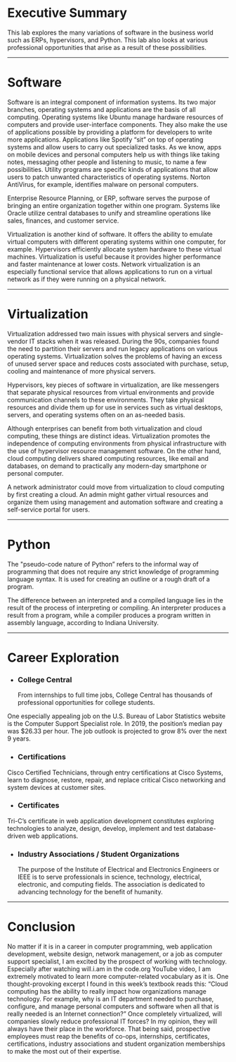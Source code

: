 # Executive Summary
This lab explores the many variations of software in the business world such as ERPs, hypervisors, and Python. This lab also looks at various professional opportunities that arise as a result of these possibilities. 

---

# Software

Software is an integral component of information systems. Its two major branches, operating systems and applications are the basis of all computing. Operating systems like Ubuntu manage hardware resources of computers and provide user-interface components. They also make the use of applications possible by providing a platform for developers to write more applications. Applications like Spotify “sit” on top of operating systems and allow users to carry out specialized tasks. As we know, apps on mobile devices and personal computers help us with things like taking notes, messaging other people and listening to music, to name a few possibilities. Utility programs are specific kinds of applications that allow users to patch unwanted characteristics of operating systems. Norton AntiVirus, for example, identifies malware on personal computers. 

Enterprise Resource Planning, or ERP, software serves the purpose of bringing an entire organization together within one program. Systems like Oracle utilize central databases to unify and streamline operations like sales, finances, and customer service.

Virtualization is another kind of software. It offers the ability to emulate virtual computers with different operating systems within one computer, for example. Hypervisors efficiently allocate system hardware to these virtual machines. Virtualization is useful because it provides higher performance and faster maintenance at lower costs. Network virtualization is an especially functional service that allows applications to run on a virtual network as if they were running on a physical network. 

---

# Virtualization

Virtualization addressed two main issues with physical servers and single-vendor IT stacks when it was released. During the 90s, companies found the need to partition their servers and run legacy applications on various operating systems. Virtualization solves the problems of having an excess of unused server space and reduces costs associated with purchase, setup, cooling and maintenance of more physical servers. 

Hypervisors, key pieces of software in virtualization, are like messengers that separate physical resources from virtual environments and provide communication channels to these environments. They take physical resources and divide them up for use in services such as virtual desktops, servers, and operating systems often on an as-needed basis.

Although enterprises can benefit from both virtualization and cloud computing, these things are distinct ideas. Virtualization promotes the independence of computing environments from  physical infrastructure with the use of hypervisor resource management software. On the other hand, cloud computing delivers shared computing resources, like email and databases, on demand to practically any modern-day smartphone or personal computer.

A network administrator could move from virtualization to cloud computing by first creating a cloud. An admin might gather virtual resources and organize them using management and automation software and creating a self-service portal for users. 

---

# Python 

The "pseudo-code nature of Python” refers to the informal way of programming that does not require any strict knowledge of programming language syntax. It is used for creating an outline or a rough draft of a program. 

The difference between an interpreted and a compiled language lies in the result of the process of interpreting or compiling. An interpreter produces a result from a program, while a compiler produces a program written in assembly language, according to Indiana University. 

---
# Career Exploration
- ### College Central
	From internships to full time jobs, College Central has thousands of professional opportunities for college students.

One especially appealing job on the U.S. Bureau of Labor Statistics website is the Computer Support Specialist role. In 2019, the position’s median pay was $26.33 per hour. The job outlook is projected to grow 8% over the next 9 years. 

- ### Certifications 
Cisco Certified Technicians, through entry certifications at Cisco Systems, learn to diagnose, restore, repair, and replace critical Cisco networking and system devices at customer sites.
- ###  Certificates 
Tri-C’s certificate in web application development constitutes exploring technologies to analyze, design, develop, implement and test database-driven web applications.
- ###  Industry Associations / Student Organizations
	The purpose of the Institute of Electrical and Electronics Engineers or IEEE is to serve professionals in science, technology, electrical, electronic, and computing fields. The association is dedicated to advancing technology for the benefit of humanity. 
---

# Conclusion 

No matter if it is in a career in computer programming, web application development, website design, network management, or a job as computer support specialist, I am excited by the prospect of working with technology. Especially after watching will.i.am in the code.org YouTube video, I am extremely motivated to learn more computer-related vocabulary as it is. One thought-provoking excerpt I found in this week’s textbook reads this: “Cloud computing has the ability to really impact how organizations manage technology. For example, why is an IT department needed to purchase, configure, and manage personal computers and software when all that is really needed is an Internet connection?” Once completely virtualized, will companies slowly reduce professional IT forces? In my opinion, they will always have their place in the workforce. That being said, prospective employees must reap the benefits of co-ops, internships, certificates, certifications, industry associations and student organization memberships to make the most out of their expertise. 
